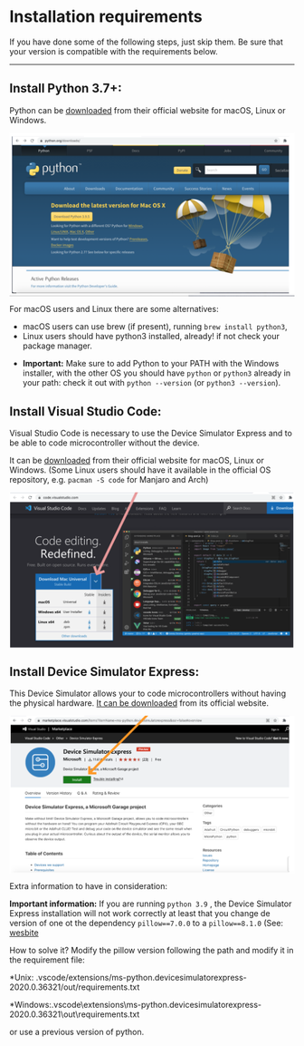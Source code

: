 # Installation requirements

If you have done some of the following steps, just skip them.
Be sure that your version is compatible with the requirements below.

******
## Install Python 3.7+:

Python can be [downloaded](https://python.org/download) from their
official website for macOS, Linux or Windows.

<img  align="middle" width="700px"  src="images/python.png" >

For macOS users and Linux there are some alternatives:
- macOS users can use brew (if present), running `brew install python3`,
- Linux users should have python3 installed, already! if not check
  your package manager.

* **Important:** Make sure to add Python to your PATH with the Windows
  installer, with the other OS you should have `python` or `python3`
  already in your path: check it out with `python --version` 
  (or `python3 --version`).
  
  

## Install Visual Studio Code:

Visual Studio Code is necessary to use the Device Simulator Express
and to be able to code microcontroller without the device.

It can be [downloaded](https://code.visualstudio.com/) from their
official website for macOS, Linux or Windows.
(Some Linux users should have it available in the official OS
repository, e.g. `pacman -S code` for Manjaro and Arch)

<img  align="middle" width="700px"  src="images/visualstudio.png" >

## Install Device Simulator Express:

This Device Simulator allows your to code microcontrollers without
having the physical hardware.
[It can be downloaded](https://marketplace.visualstudio.com/items?itemName=ms-python.devicesimulatorexpress)
from its official website.

<img  align="middle" width="700px"  src="images/device_simulator_express.png" >


Extra information to have in consideration:

**Important information:** If you are running `python 3.9` , the Device Simulator Express installation will not work correctly at least that you change de version of one ot the dependency `pillow==7.0.0` to a `pillow==8.1.0` (See: [wesbite](https://github.com/microsoft/vscode-python-devicesimulator/issues/377 )

How to solve it? Modify the pillow version following the path and modify it in the requirement file:

*Unix: .vscode/extensions/ms-python.devicesimulatorexpress-2020.0.36321/out/requirements.txt

*Windows:.vscode\extensions\ms-python.devicesimulatorexpress-2020.0.36321\out\requirements.txt

or use a previous version of python.
